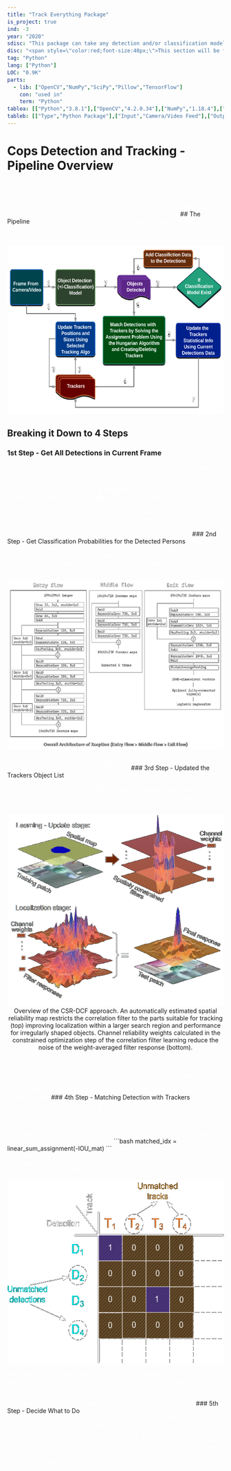 ```yaml
---
title: "Track Everything Package"
is_project: true
ind: -3
year: "2020"
sdisc: "This package can take any detection and/or classification model and upgrade them using tracking algorithms and statistics."
disc: "<span style=\"color:red;font-size:40px;\">This section will be filled in the next few days (24-10-2020). You can view the <a href=\"https://github.com/ami-a/TrackEverything\">repository</a> in the meantime.</span><br>&nbsp;"
tag: "Python"
lang: ["Python"]
LOC: "0.9K"
parts:
  - lib: ["OpenCV","NumPy","SciPy","Pillow","TensorFlow"]
    con: "used in"
    term: "Python"
tablea: [["Python","3.8.1"],["OpenCV","4.2.0.34"],["NumPy","1.18.4"],["SciPy","1.4.1"],["Pillow","7.1.2"],["TensorFlow","2.2.0"]]
tableb: [["Type","Python Package"],["Input","Camera/Video Feed"],["Output","Enhanced Object Tracking & Classification"]]
---
```

<style>
a    {text-decoration: underline;color: red;}
</style>
# Cops Detection and Tracking - Pipeline Overview

<span style="color:white;">
This project inspired the TrackEverything package and now has an example using it in [this](https://github.com/ami-a/CopDetection) repository.
You can find an old part of this project in one of my repositories [here](https://gitlab.com/Byakugan/police), this repository only contains the small implementation part for webcams and not the whole project.
</span>
## The Pipeline
<span style="color:white;">
The pipeline starts by receiving a series of images (frames) and outputs a list of tracker objects that contains the persons detected and the probability of them being a cop.</span>
<p align="center"><img src="te/images/charts/pro_flow.png" width="650" height="392" /></p>

## Breaking it Down to 4 Steps

### 1st Step - Get All Detections in Current Frame 
<span style="color:white;">
First, we take the frame and passe it through an object detection model, I use the base of [this](https://github.com/tensorflow/models/tree/master/research/object_detection) Object Detection repository (I modified the version for TF1 since the TF2 version only came out 10 days ago). This model is trained on the [COCO dataset](http://cocodataset.org/) which detects around 90 different objects, I tried some models with different architectures like the Faster RCNN InceptionV2 and the MobileNetV2. I used the model to give me all the persons detected in a frame. Later I filter out redundant overlapping detections using the Non-maximum Suppression (NMS) method.
</span>
### 2nd Step - Get Classification Probabilities for the Detected Persons
<span style="color:white;">
After we have the persons from step 1, we put them through a classification model to determine the probability of them being a cop. I used the `Xception` CNN architecture with some added layers to train this model, I used this architecture for its low parameters count since my GPU's capacity is limited. </span>
<p align="center"><img src="cd/images/charts/Xception.png" width="540" height="394"/></p>
<span style="color:white;">Then, we create our `Detections` object list and which contains the positions boxes and the classification data. </span>
### 3rd Step - Updated the Trackers Object List
<span style="color:white;">
We have a list of `Trackers` object which is a class that contains an [OpenCV CSRT tracker](https://docs.opencv.org/3.4/d2/da2/classcv_1_1TrackerCSRT.html) (A [Discriminative Correlation Filter Tracker with Channel and Spatial Reliability](https://arxiv.org/abs/1611.08461)).
</span>
<p align="center"><img src="cd/images/charts/csr_dcf.png" width="506" height="446"/><br>Overview of the CSR-DCF approach. An automatically estimated spatial reliability map restricts the correlation filter to the parts suitable for tracking (top) improving localization within a larger search region and performance for irregularly shaped objects. Channel reliability weights calculated in the constrained optimization
step of the correlation filter learning reduce the noise of the weight-averaged filter response (bottom).</p>
<span style="color:white;">
My tracker class also contains a unique ID, previous statistics about this ID and indicators for the accuracy of this tracker. In the first frame, this `Trackers` list is empty and then in step 4, it's being filled with new trackers matching the detected objects. If the `Trackers` list is not empty, in this step we update the trackers positions using the current frame and dispose of failed trackers.
</span>
### 4th Step - Matching Detection with Trackers
<span style="color:white;">
Using intersection over union (IOU) of a tracker bounding box and detection bounding box as a metric. We solve the linear sum assignment problem (also known as minimum weight matching in bipartite graphs) for the IOU matrix using the Hungarian algorithm (also known as Munkres algorithm). The machine learning package `scipy` has a build-in utility function that implements the Hungarian algorithm.
</span>
```bash
matched_idx = linear_sum_assignment(-IOU_mat)
```
<span style="color:white;">
The linear_sum_assignment function by default minimizes the cost, so we need to reverse the sign of IOU matrix for maximization.<br>
The result will look like this:
</span>
<p align="center"><img src="cd/images/charts/detection_track_match.png" width="548" height="426"/></p>
<span style="color:white;">
For each unmatched detector, we create a new tracker with the detector's data, for the unmatched trackers we update the accuracy indicators for the tracker and remove any that are way off. For the matched ones, we update the tracker position to the more accurate detection box, we get the class data and average it with the previous 15 data points of the tracker.
</span>
### 5th Step - Decide What to Do
<span style="color:white;">
After step 4 the `Trackers` list is up to date with all the statistical and current data. The tracker class has a method to return the current classifications and confidence of those scores, we then update the detectors and iterate through them. A detector with low confidence score probably came from a tracker with not enough data or the detection is poor, we mark those in orange. A detector with a high enough confidence score will be green if it's not a cop, and red/blue if it is. The unmatched trackers that are not dead will show in cyan.
</span>






